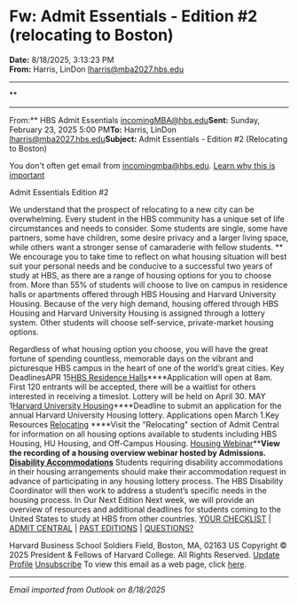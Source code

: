 # Fw: Admit Essentials - Edition #2 (relocating to Boston)

**Date:** 8/18/2025, 3:13:23 PM  
**From:** Harris, LinDon <lharris@mba2027.hbs.edu>

---

**

---

From:** HBS Admit Essentials <incomingMBA@hbs.edu>**Sent:** Sunday, February 23, 2025 5:00 PM**To:** Harris, LinDon <lharris@mba2027.hbs.edu>**Subject:** Admit Essentials - Edition #2 (Relocating to Boston) 
 

You don't often get email from incomingmba@hbs.edu. [Learn why this is important](https://aka.ms/LearnAboutSenderIdentification) 

Admit Essentials
Edition #2

We understand that the prospect of relocating to a new city can be overwhelming. Every student in the HBS community has a unique set of life circumstances and needs to consider. Some students are single, some have partners, some have children, some desire privacy and a larger living space, while others want a stronger sense of camaraderie with fellow students. **
We encourage you to take time to reflect on what housing situation will best suit your personal needs and be conducive to a successful two years of study at HBS, as there are a range of housing options for you to choose from. More than 55% of students will choose to live on campus in residence halls or apartments offered through HBS Housing and Harvard University Housing. Because of the very high demand, housing offered through HBS Housing and Harvard University Housing is assigned through a lottery system. Other students will choose self-service, private-market housing options. 

Regardless of what housing option you choose, you will have the great fortune of spending countless, memorable days on the vibrant and picturesque HBS campus in the heart of one of the world’s great cities. Key DeadlinesAPR
15[HBS Residence Halls](https://na01.safelinks.protection.outlook.com/?url=https%3A%2F%2Fclick.mc.email.hbs.edu%2F%3Fqs%3D763ae60e382203ddf5c8283d7797b9a131530c5d8d8dcccbbafa80134939001bfcb22f26c05348086519dac8136f9d48d38dd08adbfd786e&data=05%7C02%7C%7Cff10f71ede294efa954008ddde8b49e2%7C84df9e7fe9f640afb435aaaaaaaaaaaa%7C1%7C0%7C638911412028932708%7CUnknown%7CTWFpbGZsb3d8eyJFbXB0eU1hcGkiOnRydWUsIlYiOiIwLjAuMDAwMCIsIlAiOiJXaW4zMiIsIkFOIjoiTWFpbCIsIldUIjoyfQ%3D%3D%7C0%7C%7C%7C&sdata=VZ1sJhvP9lFu7rZNpcO%2BI5IiVenQrlCOxiGJdov%2FWzU%3D&reserved=0)****Application will open at 8am. First 120 entrants will be accepted, there will be a waitlist for others interested in receiving a timeslot. Lottery will be held on April 30. MAY
1[Harvard University Housing](https://na01.safelinks.protection.outlook.com/?url=https%3A%2F%2Fclick.mc.email.hbs.edu%2F%3Fqs%3D763ae60e382203dd9ac725e24a0c2f92486d114483ce7c62a7afea7827f88bbd03aa8d01c15d142035ace1392dc22a6251febb213d6f6e65&data=05%7C02%7C%7Cff10f71ede294efa954008ddde8b49e2%7C84df9e7fe9f640afb435aaaaaaaaaaaa%7C1%7C0%7C638911412028967960%7CUnknown%7CTWFpbGZsb3d8eyJFbXB0eU1hcGkiOnRydWUsIlYiOiIwLjAuMDAwMCIsIlAiOiJXaW4zMiIsIkFOIjoiTWFpbCIsIldUIjoyfQ%3D%3D%7C0%7C%7C%7C&sdata=DvleDXbj4cptXj1JKi8R9ahpxi3K16%2FGcXNAwbwl78c%3D&reserved=0)****Deadline to submit an application for the annual Harvard University Housing lottery. Applications open March 1.Key Resources
[Relocating](https://na01.safelinks.protection.outlook.com/?url=https%3A%2F%2Fclick.mc.email.hbs.edu%2F%3Fqs%3D763ae60e382203dde8448d203ba1c1cf51d8b011823e6b0ddb18710b288b1eaa66866d84977d330d7115308c01127861e36adf6e065d9fa1&data=05%7C02%7C%7Cff10f71ede294efa954008ddde8b49e2%7C84df9e7fe9f640afb435aaaaaaaaaaaa%7C1%7C0%7C638911412028985617%7CUnknown%7CTWFpbGZsb3d8eyJFbXB0eU1hcGkiOnRydWUsIlYiOiIwLjAuMDAwMCIsIlAiOiJXaW4zMiIsIkFOIjoiTWFpbCIsIldUIjoyfQ%3D%3D%7C0%7C%7C%7C&sdata=gxCrHyx0ULlaD8xAmffPAmUJnQohCMEkj5CWT3n5PHk%3D&reserved=0) ****Visit the "Relocating" section of Admit Central for information on all housing options available to students including HBS Housing, HU Housing, and Off-Campus Housing.
[Housing Webinar](https://na01.safelinks.protection.outlook.com/?url=https%3A%2F%2Fclick.mc.email.hbs.edu%2F%3Fqs%3D763ae60e382203dd9c07fb5b4e8b1bae6c07629cdc1414def84c31c2d668524f14ab4676135493f89b188e9b608721c2b3cec1913b147507&data=05%7C02%7C%7Cff10f71ede294efa954008ddde8b49e2%7C84df9e7fe9f640afb435aaaaaaaaaaaa%7C1%7C0%7C638911412029002030%7CUnknown%7CTWFpbGZsb3d8eyJFbXB0eU1hcGkiOnRydWUsIlYiOiIwLjAuMDAwMCIsIlAiOiJXaW4zMiIsIkFOIjoiTWFpbCIsIldUIjoyfQ%3D%3D%7C0%7C%7C%7C&sdata=OL6zoYoRYGuXHCTMyKDD2Bn2Hf0fOAXONlJ6iupcqH4%3D&reserved=0)****View the recording of a housing overview webinar hosted by Admissions.
[Disability Accommodations](https://na01.safelinks.protection.outlook.com/?url=https%3A%2F%2Fclick.mc.email.hbs.edu%2F%3Fqs%3D763ae60e382203dd9fd578ba362b331b4f94fc96d1ea28de3d7720f1c8b6170e910d6eaf75f3a4c12273e47a7277a8a58ee7dafed50cd15f&data=05%7C02%7C%7Cff10f71ede294efa954008ddde8b49e2%7C84df9e7fe9f640afb435aaaaaaaaaaaa%7C1%7C0%7C638911412029018235%7CUnknown%7CTWFpbGZsb3d8eyJFbXB0eU1hcGkiOnRydWUsIlYiOiIwLjAuMDAwMCIsIlAiOiJXaW4zMiIsIkFOIjoiTWFpbCIsIldUIjoyfQ%3D%3D%7C0%7C%7C%7C&sdata=g%2BDCHiqWGd3AA%2FdX7BMks4aI6fxIwI36zLo18IwSKI4%3D&reserved=0)**
Students requiring disability accommodations in their housing arrangements should make their accommodation request in advance of participating in any housing lottery process. The HBS Disability Coordinator will then work to address a student’s specific needs in the housing process. In Our Next Edition
Next week, we will provide an overview of resources and additional deadlines for students coming to the United States to study at HBS from other countries. 
[YOUR CHECKLIST](https://na01.safelinks.protection.outlook.com/?url=https%3A%2F%2Fclick.mc.email.hbs.edu%2F%3Fqs%3D763ae60e382203dd3297febf01d8026fc1cadce007ce1fc9f8a9517adeb41ccddf566856412e25e361de4909c9fba0d789096a443da2ad06&data=05%7C02%7C%7Cff10f71ede294efa954008ddde8b49e2%7C84df9e7fe9f640afb435aaaaaaaaaaaa%7C1%7C0%7C638911412029035102%7CUnknown%7CTWFpbGZsb3d8eyJFbXB0eU1hcGkiOnRydWUsIlYiOiIwLjAuMDAwMCIsIlAiOiJXaW4zMiIsIkFOIjoiTWFpbCIsIldUIjoyfQ%3D%3D%7C0%7C%7C%7C&sdata=em8RNMSHeFT73mprcDjNxTQ3nSERNwwkNh0S8YCvmHc%3D&reserved=0) | [ADMIT CENTRAL](https://na01.safelinks.protection.outlook.com/?url=https%3A%2F%2Fclick.mc.email.hbs.edu%2F%3Fqs%3D763ae60e382203ddd1dc975e514ffc2e7f9d576a73de12d740ecccf538409d33a7a25bc32e9861595c53243b6609893d4f7bd157bd7176f6&data=05%7C02%7C%7Cff10f71ede294efa954008ddde8b49e2%7C84df9e7fe9f640afb435aaaaaaaaaaaa%7C1%7C0%7C638911412029051689%7CUnknown%7CTWFpbGZsb3d8eyJFbXB0eU1hcGkiOnRydWUsIlYiOiIwLjAuMDAwMCIsIlAiOiJXaW4zMiIsIkFOIjoiTWFpbCIsIldUIjoyfQ%3D%3D%7C0%7C%7C%7C&sdata=aEJuU1yqKebe5%2FvJeVdiN%2BD2nZ78gBoxny3hKdA58mI%3D&reserved=0) | [PAST EDITIONS](https://na01.safelinks.protection.outlook.com/?url=https%3A%2F%2Fclick.mc.email.hbs.edu%2F%3Fqs%3D763ae60e382203dddc1c626ad8184ab5e0fd8925f5b93944027523fd2ee2fe602c7b1a65238b8947ad000a4b37781b66a51439a9f43a1cad&data=05%7C02%7C%7Cff10f71ede294efa954008ddde8b49e2%7C84df9e7fe9f640afb435aaaaaaaaaaaa%7C1%7C0%7C638911412029068685%7CUnknown%7CTWFpbGZsb3d8eyJFbXB0eU1hcGkiOnRydWUsIlYiOiIwLjAuMDAwMCIsIlAiOiJXaW4zMiIsIkFOIjoiTWFpbCIsIldUIjoyfQ%3D%3D%7C0%7C%7C%7C&sdata=87vXGkX9yE2T731Fsjyyy%2FLwkSEQ03d6cLiyXFykkxs%3D&reserved=0) | [QUESTIONS?](https://na01.safelinks.protection.outlook.com/?url=https%3A%2F%2Fclick.mc.email.hbs.edu%2F%3Fqs%3D763ae60e382203ddc5081a6e3ad5055afecc257bc3381d7678058599ac560a143b19a6e72c7bd3766fb0e3d5e9ab54ec14c1fe2d8efea5a8&data=05%7C02%7C%7Cff10f71ede294efa954008ddde8b49e2%7C84df9e7fe9f640afb435aaaaaaaaaaaa%7C1%7C0%7C638911412029086160%7CUnknown%7CTWFpbGZsb3d8eyJFbXB0eU1hcGkiOnRydWUsIlYiOiIwLjAuMDAwMCIsIlAiOiJXaW4zMiIsIkFOIjoiTWFpbCIsIldUIjoyfQ%3D%3D%7C0%7C%7C%7C&sdata=wIoyKx6cdTw%2FNPhWPT8yd83PnBj7ydab8cIBAQtQExs%3D&reserved=0)

Harvard Business School
Soldiers Field, Boston, MA, 02163 US
Copyright © 2025 President & Fellows of Harvard College. All Rights Reserved.
[Update Profile](https://na01.safelinks.protection.outlook.com/?url=https%3A%2F%2Fclick.mc.email.hbs.edu%2Fprofile_center.aspx%3Fqs%3D1b7ec934cc4d03d437c980823570b27983b2154de5f03cd536a0cb08bc7f38f6e733dc624099e4271b664ef4dfc8054c9e358b8b08c81af3d246be199ee786f2&data=05%7C02%7C%7Cff10f71ede294efa954008ddde8b49e2%7C84df9e7fe9f640afb435aaaaaaaaaaaa%7C1%7C0%7C638911412029099301%7CUnknown%7CTWFpbGZsb3d8eyJFbXB0eU1hcGkiOnRydWUsIlYiOiIwLjAuMDAwMCIsIlAiOiJXaW4zMiIsIkFOIjoiTWFpbCIsIldUIjoyfQ%3D%3D%7C0%7C%7C%7C&sdata=RV0F0TIhJPOAY0m96%2F94atAdpIxCM3jR2Ps%2BYO4JIIw%3D&reserved=0) [Unsubscribe](https://na01.safelinks.protection.outlook.com/?url=https%3A%2F%2Fclick.mc.email.hbs.edu%2Fsubscription_center.aspx%3Fqs%3D1b7ec934cc4d03d4634f748d9dff6c50f377f70b380be489e65ff116ece5d7aad6f8e670e2975a3fdbaf7bd59b9cedbf0c24c79f8db4f7e555580e7654d612cf&data=05%7C02%7C%7Cff10f71ede294efa954008ddde8b49e2%7C84df9e7fe9f640afb435aaaaaaaaaaaa%7C1%7C0%7C638911412029112528%7CUnknown%7CTWFpbGZsb3d8eyJFbXB0eU1hcGkiOnRydWUsIlYiOiIwLjAuMDAwMCIsIlAiOiJXaW4zMiIsIkFOIjoiTWFpbCIsIldUIjoyfQ%3D%3D%7C0%7C%7C%7C&sdata=GgIKmH0tvyNtb4hhgOKJjvAunON0YwrWpq0h8Bc%2BvR8%3D&reserved=0)
To view this email as a web page, click [here](https://na01.safelinks.protection.outlook.com/?url=https%3A%2F%2Fview.mc.email.hbs.edu%2F%3Fqs%3Dd9dbdeef45f7e3c8fdf6f8fe3b08d71cc3908fcb32501eba3408e446bbb453e1ca7690623d81aaa2e3c1e4839fa34042f2451829ea9167f52b7026fd8f2245409d6bf7b6f8283019&data=05%7C02%7C%7Cff10f71ede294efa954008ddde8b49e2%7C84df9e7fe9f640afb435aaaaaaaaaaaa%7C1%7C0%7C638911412029124299%7CUnknown%7CTWFpbGZsb3d8eyJFbXB0eU1hcGkiOnRydWUsIlYiOiIwLjAuMDAwMCIsIlAiOiJXaW4zMiIsIkFOIjoiTWFpbCIsIldUIjoyfQ%3D%3D%7C0%7C%7C%7C&sdata=KF4TIIsZ9IBXLdRZXKCFdIig9juiZvJBrWFBjYTxHcY%3D&reserved=0).

---

*Email imported from Outlook on 8/18/2025*
